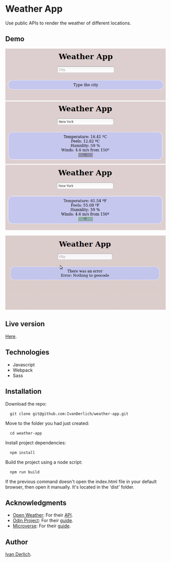 # Weather App

<p id="description-weather-app"> Use public APIs to render the weather of different locations. <p>

## Demo

![](/docs/1.png)
![](/docs/2.png)
![](/docs/3.png)

<img src="docs/1.gif" id="main-image-space-shooter-game" />

## Live version

[Here](http://ivanderlich-weather-app.surge.sh).

## Technologies

<ul id="tech-list-space-shooter-game">
      <li>Javascript</li>
      <li>Webpack</li>
      <li>Sass</li>
</ul>

## Installation

Download the repo:

      git clone git@github.com:IvanDerlich/weather-app.git

Move to the folder you had just created:

      cd weather-app
      
Install project dependencies:

      npm install
      
Build the project using a node script:

      npm run build
      
If the previous command doesn't open the index.html file in your default browser, then open it manually. It's located in the 'dist' folder.


## Acknowledgments

- [Open Weather](https://openweathermap.org/): For their [API](https://openweathermap.org/current).
- [Odin Project](https://www.theodinproject.com): For their [guide](https://www.theodinproject.com/courses/javascript/lessons/weather-app).
- [Microverse](https://www.microverse.org/): For their [guide](https://microverse.pathwright.com/library/fast-track-curriculum/69047/path/step/59622133/).

## Author

[Ivan Derlich](https://www.ivanderlich.com).
